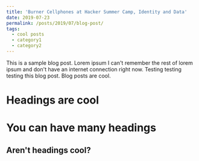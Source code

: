 ```yaml
---
title: 'Burner Cellphones at Hacker Summer Camp, Identity and Data'
date: 2019-07-23
permalink: /posts/2019/07/blog-post/
tags:
  - cool posts
  - category1
  - category2
---
```


This is a sample blog post. Lorem ipsum I can't remember the rest of lorem ipsum and don't have an internet connection right now. Testing testing testing this blog post. Blog posts are cool.

Headings are cool
======

You can have many headings
======

Aren't headings cool?
------
